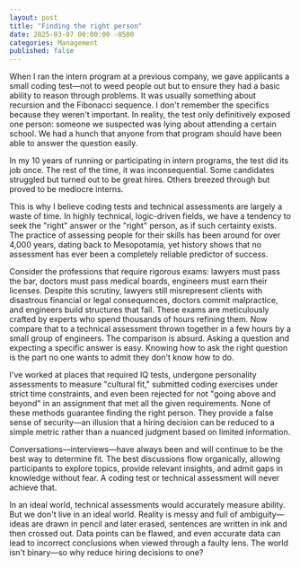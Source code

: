 ```yaml
---
layout: post
title: "Finding the right person"
date: 2025-03-07 00:00:00 -0500
categories: Management
published: false
---
```


When I ran the intern program at a previous company, we gave applicants a small coding test—not to weed people out but to ensure they had a basic ability to reason through problems. It was usually something about recursion and the Fibonacci sequence. I don't remember the specifics because they weren't important. In reality, the test only definitively exposed one person: someone we suspected was lying about attending a certain school. We had a hunch that anyone from that program should have been able to answer the question easily.

In my 10 years of running or participating in intern programs, the test did its job once. The rest of the time, it was inconsequential. Some candidates struggled but turned out to be great hires. Others breezed through but proved to be mediocre interns.

This is why I believe coding tests and technical assessments are largely a waste of time. In highly technical, logic-driven fields, we have a tendency to seek the "right" answer or the "right" person, as if such certainty exists. The practice of assessing people for their skills has been around for over 4,000 years, dating back to Mesopotamia, yet history shows that no assessment has ever been a completely reliable predictor of success.

Consider the professions that require rigorous exams: lawyers must pass the bar, doctors must pass medical boards, engineers must earn their licenses. Despite this scrutiny, lawyers still misrepresent clients with disastrous financial or legal consequences, doctors commit malpractice, and engineers build structures that fail. These exams are meticulously crafted by experts who spend thousands of hours refining them. Now compare that to a technical assessment thrown together in a few hours by a small group of engineers. The comparison is absurd. Asking a question and expecting a specific answer is easy. Knowing how to ask the right question is the part no one wants to admit they don't know how to do.

I've worked at places that required IQ tests, undergone personality assessments to measure "cultural fit," submitted coding exercises under strict time constraints, and even been rejected for not "going above and beyond" in an assignment that met all the given requirements. None of these methods guarantee finding the right person. They provide a false sense of security—an illusion that a hiring decision can be reduced to a simple metric rather than a nuanced judgment based on limited information.

Conversations—interviews—have always been and will continue to be the best way to determine fit. The best discussions flow organically, allowing participants to explore topics, provide relevant insights, and admit gaps in knowledge without fear. A coding test or technical assessment will never achieve that.

In an ideal world, technical assessments would accurately measure ability. But we don't live in an ideal world. Reality is messy and full of ambiguity—ideas are drawn in pencil and later erased, sentences are written in ink and then crossed out. Data points can be flawed, and even accurate data can lead to incorrect conclusions when viewed through a faulty lens. The world isn't binary—so why reduce hiring decisions to one?
